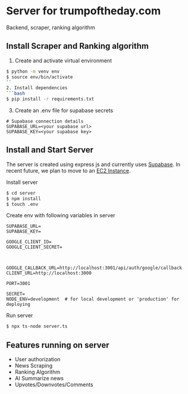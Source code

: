 # Server for trumpoftheday.com
 Backend, scraper, ranking algorithm

## Install Scraper and Ranking algorithm
1. Create and activate virtual environment
```bash
$ python -m venv env
$ source env/bin/activate
`` 
2. Install dependencies
```bash
$ pip install -r requirements.txt
```

3. Create an .env file for supabase secrets
```
# Supabase connection details
SUPABASE_URL=<your supabase url>
SUPABASE_KEY=<your supabase key>
```

## Install and Start Server
The server is created using express js and currently uses [Supabase](https://supabase.com/). In recent future, we plan to move to an [EC2 Instance](https://aws.amazon.com/ec2/).

Install server
```bash
$ cd server
$ npm install
$ touch .env
```
Create env with following variables in server
```
SUPABASE_URL=
SUPABASE_KEY=

GOOGLE_CLIENT_ID=
GOOGLE_CLIENT_SECRET=



GOOGLE_CALLBACK_URL=http://localhost:3001/api/auth/google/callback
CLIENT_URL=http://localhost:3000

PORT=3001

SECRET=
NODE_ENV=development  # for local development or 'production' for deploying

```
Run server
```bash
$ npx ts-node server.ts
```

## Features running on server
<ul>
<li>User authorization
<li>News Scraping
<li>Ranking Algorithm
<li>AI Summarize news
<li>Upvotes/Downvotes/Comments
</ul>